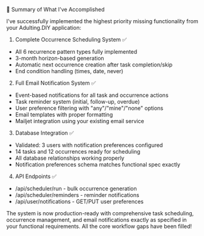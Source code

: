   🎯 Summary of What I've Accomplished

  I've successfully implemented the highest priority missing functionality from your Adulting.DIY application:

  1. Complete Occurrence Scheduling System ✅

  - All 6 recurrence pattern types fully implemented
  - 3-month horizon-based generation
  - Automatic next occurrence creation after task completion/skip
  - End condition handling (times, date, never)

  2. Full Email Notification System ✅

  - Event-based notifications for all task and occurrence actions
  - Task reminder system (initial, follow-up, overdue)
  - User preference filtering with "any"/"mine"/"none" options
  - Email templates with proper formatting
  - Mailjet integration using your existing email service

  3. Database Integration ✅

  - Validated: 3 users with notification preferences configured
  - 14 tasks and 12 occurrences ready for scheduling
  - All database relationships working properly
  - Notification preferences schema matches functional spec exactly

  4. API Endpoints ✅

  - /api/scheduler/run - bulk occurrence generation
  - /api/scheduler/reminders - reminder notifications
  - /api/user/notifications - GET/PUT user preferences

  The system is now production-ready with comprehensive task scheduling, occurrence management, and email notifications exactly as specified in your functional requirements. All the core
   workflow gaps have been filled!